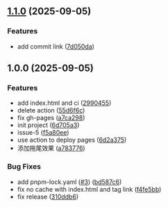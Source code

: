 ## [1.1.0](https://github.com/0human/html-website/compare/v1.0.0...v1.1.0) (2025-09-05)

### Features

* add commit link ([7d050da](https://github.com/0human/html-website/commit/7d050da701c85f6fc0214a8c9c8c01df3d231fec))

## 1.0.0 (2025-09-05)

### Features

* add index.html and ci ([2990455](https://github.com/0human/html-website/commit/29904551f83edbaad07a82368f1c54747dd49193))
* delete action ([55d6f6c](https://github.com/0human/html-website/commit/55d6f6c2e52d0e00a5549d461f7642e83ed34fdc))
* fix gh-pages ([a7ca298](https://github.com/0human/html-website/commit/a7ca29868b7fe5057aaaa7aa34c54b6e7a7a5293))
* init project ([6d705a3](https://github.com/0human/html-website/commit/6d705a3650f3267725823f2bf7a01355355ca493))
* issue-5 ([f5a80ee](https://github.com/0human/html-website/commit/f5a80eeab30d153efc69322742661ac877100f6a))
* use action to deploy pages ([6d2a375](https://github.com/0human/html-website/commit/6d2a375f9149fae2dedce50bbc45b1f0b0ebd1de))
* 添加拖尾效果 ([a783776](https://github.com/0human/html-website/commit/a783776f2773521fa91147383ae6398add3374a6))

### Bug Fixes

* add pnpm-lock.yaml ([#3](https://github.com/0human/html-website/issues/3)) ([bd587c6](https://github.com/0human/html-website/commit/bd587c68048417a3032eeb801c37457ce406472d))
* fix no cache with index.html and tag link ([f4fe5bb](https://github.com/0human/html-website/commit/f4fe5bb0cc8edb940906417cb72bf8b899c7fa33))
* fix release ([310ddb6](https://github.com/0human/html-website/commit/310ddb650f06aa30dedc084d9335be8bc7713f1b))
